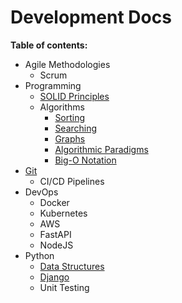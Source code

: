 # Development Docs

**Table of contents:**

<!-- toc -->

- Agile Methodologies
  - Scrum
- Programming
  - [SOLID Principles](./docs/programming/solid-principles.md)
  - Algorithms
    - [Sorting](./docs/programming/algorithms-sorting.md)
    - [Searching](./docs/programming/algorithms-searching.md)
    - [Graphs](./docs/programming/algorithms-graphs.md)
    - [Algorithmic Paradigms](./docs/programming/algorithmic-paradigms.md)
    - [Big-O Notation](./docs/programming/big-o-notation.md)
- [Git](./docs/git/git.md)
  - CI/CD Pipelines
- DevOps
  - Docker
  - Kubernetes
  - AWS
  - FastAPI
  - NodeJS
- Python
  - [Data Structures](./docs/python/data-structures.md)
  - [Django](./docs/python/django.md)
  - Unit Testing
<!-- - Crypto
  - Solidity Basics
  - Blockchain Fundamentals
    - Blockchain Basics
    - Ethereum Knowledge
    - Cryptography
      - ZkSnarks
      - ECDSA (Elliptic Curve Digital Signature Algorithm)
    - Gas and Transactions
    - Rollups
      - Optimistic Rollups
        - Arbitrum
        - Optimism
        - Base
        - Mode Network
      - zk-Rollups
        - Starknet
        - zkSync
        - Polygon zkEVM
        - Linea (Consensys)
        - Scroll
      - Optimium
        - Manta
        - Metis
        - Mantle
      - Validium
        - Immutable X
        - ZKFair
    - Modular Blockchains
      - Data Availability (DA)
      - Celestia, Dymension, Polkadot(L0)
    - Other L1s
      - Solana
      - Cardano
      - Aptos
      - Cosmos
  - Security
    - Security Fundamentals
    - Common Vulnerabilities
    - Ethernaut
  - Best Practices and Design Patterns
    - Solidity Style Guide
    - Design Patterns
      - Factory
      - Proxy
      - State Machine
      - …
    - Gas Optimization
  - Development Tools and Testing
    - Development Tools
      - Remix
      - Foundry
      - Hardhat
      - Vyper
      - …
    - Testing
    - Testnets
  - Tokens
    - ERC20 (Token Standard)
      - 1Inch Token Plugins
    - NFTs
      - ERC-721: Non-Fungible Token Standard
      - Collectibles
      - Marketplaces
      - Personal Tokens
    - ERC 6551 (Token Bound Accounts) ERC721 extended
    - ERC-1155: Multi Token Standard
    - Wrapped Tokens
    - Non-Fungible Tokens
    - ERC-404
  - DAOs/Governance
  - DeFi
    - AMM (Automated Market Makers)
      - CPAMM (Constant Product Automated Market Maker)
      - Constant Sum AMM
      - Constant Product AMM
      - Stable Swap AMM
      - Uniswap V2 Swap
      - Uniswap V2 Add Remove Liquidity
      - Uniswap V2 Optimal One Sided Supply
      - Uniswap V2 Flash Swap
      - Uniswap V3 Swap
      - Uniswap V3 Liquidity
      - Uniswap V3 Flash Loan
      - Uniswap V3 Flash Swap Arbitrage
    - Staking Rewards
    - Liquid Staking
    - Discrete Staking Rewards
    - Vault
    - Yield Farming
    - Lending and Borrowing
    - CDP (Collaterized Debt Position)
    - Liquid Staking Derivatives (LSD) y LSDFi
    - Re-staking
      - EigenLayer
      - ether.fi
    - Stablecoins
    - MEV (Miner Extractable Value)
  - Oracles
    - Hybris Smart Contracts (On-chain + Off-chain Agreements)
    - Chainlink Price Oracle
  - Account Abstraction
    - ERC4337 (Account Abstraction Using Alt Mempool)
  - Wallets
    - MultiSig Wallet
  - Advanced Solidity
    - Gasless Token Transfer
    - Iterable Mapping
    - Precompute Contract Address with Create2
    - Multi Call
    - Multi Delegatecall
    - Time Lock
    - Assembly Binary Exponentiation
  - Proxy Contracts
    - Minimal Proxy Contract
    - Upgradeable Proxy
  - Contracts Deployment
  - Auctions
    - English Auction
    - Dutch Auction
  - Crowd Fund
  - Blockchain Games
  - Decentralized Social Media
  - Decentralized Storage
  - Frontend
  - Bytecode Programming
    - Yul
    - Huff
  - Other Blockchain Languages
    - Rust - Solana
    - Sway - Fuel
  - Other Projects
    - IPFS
    - Celestia
  - Libraries
    - Openzeppeling
    - Solmate -->


<!-- tocstop -->